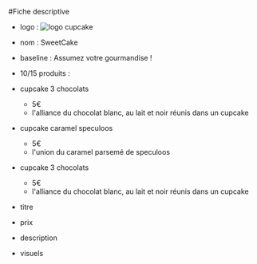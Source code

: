 #Fiche descriptive
- logo :
![logo cupcake](https://rlv.zcache.ca/logo_cupcake_round_label_1_round_sticker-rdc5019657e54446c965cffc50c4c481a_v9waf_8byvr_324.jpg)
- nom : SweetCake
- baseline : Assumez votre gourmandise !
 - 10/15 produits :
 - cupcake 3 chocolats
   - 5€
   - l'alliance du chocolat blanc, au lait et noir réunis dans un cupcake
 - cupcake caramel speculoos
   - 5€
   - l'union du caramel parsemé de speculoos
 - cupcake 3 chocolats
   - 5€
   - l'alliance du chocolat blanc, au lait et noir réunis dans un cupcake
   

- titre
- prix
- description
- visuels

